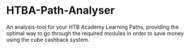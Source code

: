 # HTBA-Path-Analyser
An analysis-tool for your HTB Academy Learning Paths, providing the optimal way to go through the required modules in order to save money using the cube cashback system.
